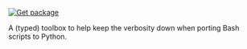 [![Get package](https://img.shields.io/pypi/v/scpt)](https://pypi.org/project/scpt/)

A (typed) toolbox to help keep the verbosity down when porting Bash scripts to Python.
